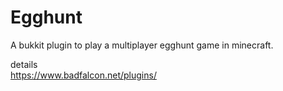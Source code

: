# Egghunt
A bukkit plugin to play a multiplayer egghunt game in minecraft.

details  
https://www.badfalcon.net/plugins/
